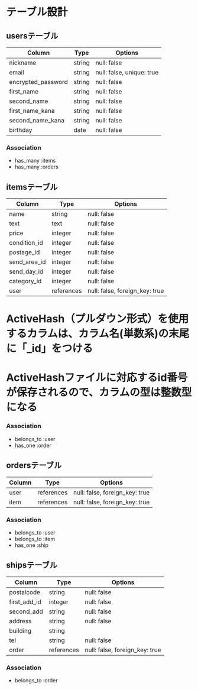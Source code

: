# テーブル設計

## usersテーブル
| Column             | Type       | Options                        |
| ------------------ | ---------- | ------------------------------ |
| nickname           | string     | null: false                    |
| email              | string     | null: false, unique: true      |
| encrypted_password | string     | null: false                    |
| first_name         | string     | null: false                    |
| second_name        | string     | null: false                    |
| first_name_kana    | string     | null: false                    |
| second_name_kana   | string     | null: false                    |
| birthday           | date       | null: false                    |

### Association
- has_many :items
- has_many :orders

## itemsテーブル
| Column             | Type       | Options                        |
| ------------------ | -----------| ------------------------------ |
| name               | string     | null: false                    |
| text               | text       | null: false                    |
| price              | integer    | null: false                    |
| condition_id       | integer    | null: false                    |
| postage_id         | integer    | null: false                    |
| send_area_id       | integer    | null: false                    |
| send_day_id        | integer    | null: false                    |
| category_id        | integer    | null: false                    |
| user               | references | null: false, foreign_key: true |
# ActiveHash（プルダウン形式）を使用するカラムは、カラム名(単数系)の末尾に「_id」をつける
# ActiveHashファイルに対応するid番号が保存されるので、カラムの型は整数型になる


### Association
- belongs_to :user
- has_one :order

## ordersテーブル
| Column             | Type       | Options                        |
| ------------------ | ---------- | ------------------------------ |
| user               | references | null: false, foreign_key: true |
| item               | references | null: false, foreign_key: true |

### Association
- belongs_to :user
- belongs_to :item
- has_one :ship

## shipsテーブル
| Column             | Type       | Options                        |
| ------------------ | ---------- | ------------------------------ |
| postalcode         | string     | null: false                    |
| first_add_id       | integer    | null: false                    |
| second_add         | string     | null: false                    |
| address            | string     | null: false                    |
| building           | string     |                                |
| tel                | string     | null: false                    |
| order              | references | null: false, foreign_key: true |

### Association
- belongs_to :order